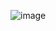 ![image](https://user-images.githubusercontent.com/77222540/210264167-34397f20-317d-4686-9e55-cd44ea2ce893.png)
